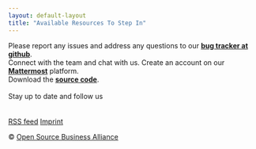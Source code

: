 ```yaml
---
layout: default-layout
title: "Available Resources To Step In"
---
```


Please report any issues and address any questions to our <strong><a href="https://github.com/iridium-browser/tracker/issues" title="report issues to bug tracker@GitHub" target="_blank" rel="noreferrer">bug tracker at github</a></strong>.
<br/>
Connect with the team and chat with us. Create an account on our <strong><a href="https://chat.osb-alliance.de/signup_user_complete/?id=zcw9hio95tf15bttox3jdcsmuc" title="chat with the team on mattermost" target="_blank" rel="noreferrer">Mattermost</a></strong> platform.
<br/>
Download the <strong><a href="/downloads/source" title="download the source code">source code</a></strong>.
<br/><br/>
Stay up to date and follow us
<br/>
<a href="https://github.com/iridium-browser" title="Iridium Browser on GitHub" target="_blank" rel="noreferrer"><span class="button-round fa fa-github"></span></a>
<a href="https://www.facebook.com/iridiumbrowser/" title="Iridium Browser on Facebook" target="_blank" rel="noreferrer"><span class="button-round fa fa-facebook"></span></a>
<a href="https://twitter.com/iridiumbrowser/" title="Iridium Browser on Twitter" target="_blank" rel="noreferrer"><span class="button-round fa fa-twitter"></span></a>
<a href="https://plus.google.com/+IridiumBrowser" title="Iridium Browser on Google+" target="_blank" rel="noreferrer"><span class="button-round fa fa-google-plus"></span></a>
<br/><br/>
<a href="/feed/" title="add RSS feed" class="button small footer icon fa-rss" target="_blank">RSS feed</a>
<a href="/imprint" title="go to imprint" class="button small footer icon fa-legal">Imprint</a>
<br/>
<div class="copyright">&copy; <a href="http://osb-alliance.de/" target="_blank" rel="noreferrer">Open Source Business Alliance</a></div>
